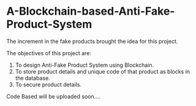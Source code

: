 # A-Blockchain-based-Anti-Fake-Product-System
The increment in the fake products brought the idea for this project.

The objectives of this project are: 
1. To design Anti-Fake Product System using Blockchain. 
2. To store product details and unique code of that product as blocks in the database. 
3. To secure product details.



Code Based will be uploaded soon....
